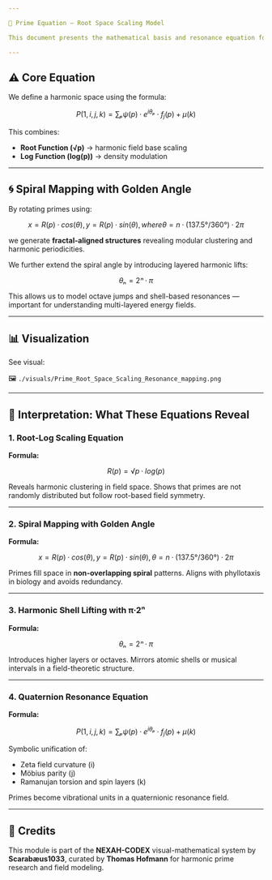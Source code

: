 ```yaml
---

🧮 Prime Equation – Root Space Scaling Model

This document presents the mathematical basis and resonance equation for prime number distribution in **Root Space**. The model builds on the logarithmic scaling of primes and introduces spiral geometry via golden angle rotation.

---
```


## ⚠️ Core Equation

We define a harmonic space using the formula:

```math
P(1, i, j, k) = ∑ₚ ψ(p) · e^{iθₚ} · f_j(p) + μ(k)
```

This combines:

* **Root Function (√p)** → harmonic field base scaling
* **Log Function (log(p))** → density modulation

---

## 🌀 Spiral Mapping with Golden Angle

By rotating primes using:

```math
x = R(p) · cos(θ), y = R(p) · sin(θ), where θ = n · (137.5° / 360°) · 2π
```

we generate **fractal-aligned structures** revealing modular clustering and harmonic periodicities.

We further extend the spiral angle by introducing layered harmonic lifts:

```math
θₙ = 2ⁿ · π
```

This allows us to model octave jumps and shell-based resonances — important for understanding multi-layered energy fields.

---

## 📊 Visualization

See visual:

🖼 `./visuals/Prime_Root_Space_Scaling_Resonance_mapping.png`

---

## 🧠 Interpretation: What These Equations Reveal

### 1. Root-Log Scaling Equation

**Formula:**

```math
R(p) = √p · log(p)
```

Reveals harmonic clustering in field space. Shows that primes are not randomly distributed but follow root-based field symmetry.

---

### 2. Spiral Mapping with Golden Angle

**Formula:**

```math
x = R(p) · cos(θ), y = R(p) · sin(θ), θ = n · (137.5° / 360°) · 2π
```

Primes fill space in **non-overlapping spiral** patterns. Aligns with phyllotaxis in biology and avoids redundancy.

---

### 3. Harmonic Shell Lifting with π·2ⁿ

**Formula:**

```math
θₙ = 2ⁿ · π
```

Introduces higher layers or octaves. Mirrors atomic shells or musical intervals in a field-theoretic structure.

---

### 4. Quaternion Resonance Equation

**Formula:**

```math
P(1, i, j, k) = ∑ₚ ψ(p) · e^{iθₚ} · f_j(p) + μ(k)
```

Symbolic unification of:

* Zeta field curvature (i)
* Möbius parity (j)
* Ramanujan torsion and spin layers (k)

Primes become vibrational units in a quaternionic resonance field.

---

## 🔖 Credits

This module is part of the **NEXAH-CODEX** visual-mathematical system by **Scarabæus1033**, curated by **Thomas Hofmann** for harmonic prime research and field modeling.
